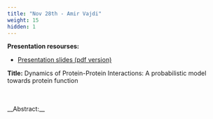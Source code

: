 ```yaml
---
title: "Nov 28th - Amir Vajdi"
weight: 15
hidden: 1
---
```


__Presentation resourses:__

- [Presentation slides (pdf version)](slides(5).pdf)


__Title:__ Dynamics of Protein-Protein Interactions: A probabilistic model towards protein function
</br>

</br>
</br>
__Abstract:__